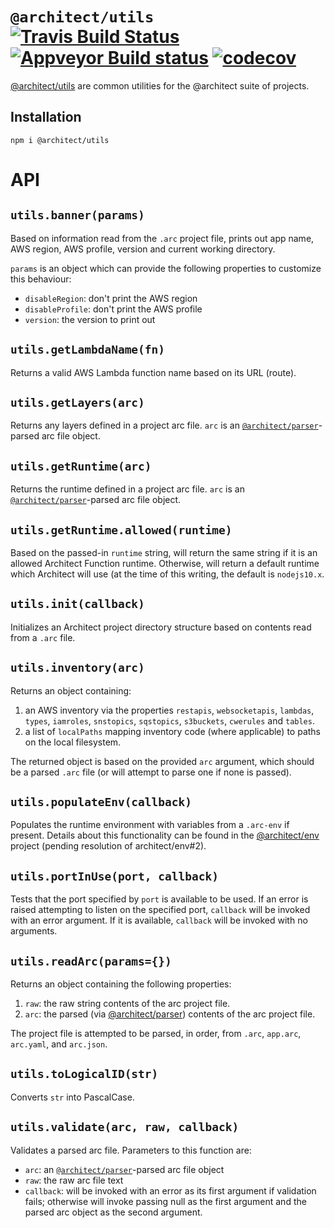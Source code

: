 # `@architect/utils` [![Travis Build Status](https://travis-ci.com/architect/utils.svg?branch=master)](https://travis-ci.com/architect/utils) [![Appveyor Build status](https://ci.appveyor.com/api/projects/status/dooe6ku7k0x83bud/branch/master?svg=true)](https://ci.appveyor.com/project/ArchitectCI/utils/branch/master) [![codecov](https://codecov.io/gh/architect/utils/branch/master/graph/badge.svg)](https://codecov.io/gh/architect/utils)

[@architect/utils][npm] are common utilities for the @architect suite of projects.

## Installation

    npm i @architect/utils

# API

## `utils.banner(params)`

Based on information read from the `.arc` project file, prints out app name, AWS
region, AWS profile, version and current working directory.

`params` is an object which can provide the following properties to customize
this behaviour:

- `disableRegion`: don't print the AWS region
- `disableProfile`: don't print the AWS profile
- `version`: the version to print out

## `utils.getLambdaName(fn)`

Returns a valid AWS Lambda function name based on its URL (route).

## `utils.getLayers(arc)`

Returns any layers defined in a project arc file. `arc` is an
[`@architect/parser`][parser]-parsed arc file object.

## `utils.getRuntime(arc)`

Returns the runtime defined in a project arc file. `arc` is an
[`@architect/parser`][parser]-parsed arc file object.

## `utils.getRuntime.allowed(runtime)`

Based on the passed-in `runtime` string, will return the same string if it is an
allowed Architect Function runtime. Otherwise, will return a default runtime
which Architect will use (at the time of this writing, the default is
`nodejs10.x`.

## `utils.init(callback)`

Initializes an Architect project directory structure based on contents read from
a `.arc` file.

## `utils.inventory(arc)`

Returns an object containing:

1. an AWS inventory via the properties `restapis`, `websocketapis`, `lambdas`,
   `types`, `iamroles`, `snstopics`, `sqstopics`, `s3buckets`, `cwerules` and
   `tables`.
2. a list of `localPaths` mapping inventory code (where applicable) to paths on
   the local filesystem.

The returned object is based on the provided `arc` argument, which should be a
parsed `.arc` file (or will attempt to parse one if none is passed).

## `utils.populateEnv(callback)`

Populates the runtime environment with variables from a `.arc-env` if present.
Details about this functionality can be found in the [@architect/env][env]
project (pending resolution of architect/env#2).

## `utils.portInUse(port, callback)`

Tests that the port specified by `port` is available to be used. If an error is
raised attempting to listen on the specified port, `callback` will be invoked
with an error argument. If it is available, `callback` will be invoked with no
arguments.

## `utils.readArc(params={})`

Returns an object containing the following properties:

1. `raw`: the raw string contents of the arc project file.
2. `arc`: the parsed (via [@architect/parser][parser]) contents of the arc
   project file.

The project file is attempted to be parsed, in order, from `.arc`, `app.arc`,
`arc.yaml`, and `arc.json`.

## `utils.toLogicalID(str)`

Converts `str` into PascalCase.

## `utils.validate(arc, raw, callback)`

Validates a parsed arc file. Parameters to this function are:

- `arc`: an [`@architect/parser`][parser]-parsed arc file object
- `raw`: the raw arc file text
- `callback`: will be invoked with an error as its first argument if validation
    fails; otherwise will invoke passing null as the first argument and the
    parsed arc object as the second argument.

[npm]: https://www.npmjs.com/package/@architect/utils
[env]: https://github.com/architect/env
[parser]: https://www.npmjs.com/package/@architect/parser
